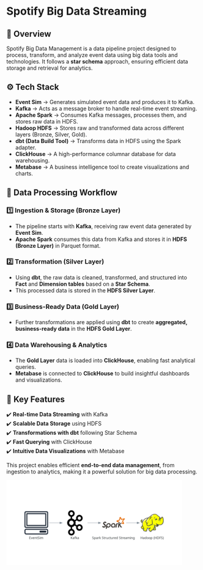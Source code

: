 # **Spotify Big Data Streaming**

## 📌 **Overview**
Spotify Big Data Management is a data pipeline project designed to process, transform, and analyze event data using big data tools and technologies. It follows a **star schema** approach, ensuring efficient data storage and retrieval for analytics.

## ⚙️ **Tech Stack**
- **Event Sim** → Generates simulated event data and produces it to Kafka.
- **Kafka** → Acts as a message broker to handle real-time event streaming.
- **Apache Spark** → Consumes Kafka messages, processes them, and stores raw data in HDFS.
- **Hadoop HDFS** → Stores raw and transformed data across different layers (Bronze, Silver, Gold).
- **dbt (Data Build Tool)** → Transforms data in HDFS using the Spark adapter.
- **ClickHouse** → A high-performance columnar database for data warehousing.
- **Metabase** → A business intelligence tool to create visualizations and charts.

## 🔄 **Data Processing Workflow**
### 1️⃣ **Ingestion & Storage (Bronze Layer)**
- The pipeline starts with **Kafka**, receiving raw event data generated by **Event Sim**.
- **Apache Spark** consumes this data from Kafka and stores it in **HDFS (Bronze Layer)** in Parquet format.

### 2️⃣ **Transformation (Silver Layer)**
- Using **dbt**, the raw data is cleaned, transformed, and structured into **Fact** and **Dimension tables** based on a **Star Schema**.
- This processed data is stored in the **HDFS Silver Layer**.

### 3️⃣ **Business-Ready Data (Gold Layer)**
- Further transformations are applied using **dbt** to create **aggregated, business-ready data** in the **HDFS Gold Layer**.

### 4️⃣ **Data Warehousing & Analytics**
- The **Gold Layer** data is loaded into **ClickHouse**, enabling fast analytical queries.
- **Metabase** is connected to **ClickHouse** to build insightful dashboards and visualizations.

## 🚀 **Key Features**
✔️ **Real-time Data Streaming** with Kafka  
✔️ **Scalable Data Storage** using HDFS  
✔️ **Transformations with dbt** following Star Schema  
✔️ **Fast Querying** with ClickHouse  
✔️ **Intuitive Data Visualizations** with Metabase  

This project enables efficient **end-to-end data management**, from ingestion to analytics, making it a powerful solution for big data processing.

![Data Flow](docs/image.png)

